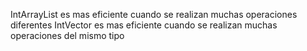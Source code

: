 IntArrayList es mas eficiente cuando se realizan muchas operaciones diferentes 
IntVector es mas eficiente cuando se realizan muchas operaciones del mismo tipo 